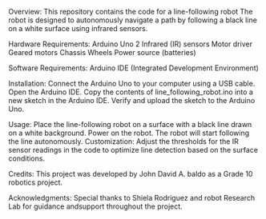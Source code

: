 Overview:
This repository contains the code for a line-following robot The robot is designed to autonomously navigate a path by following a black line on a white surface using infrared sensors.

Hardware Requirements:
Arduino Uno
2 Infrared (IR) sensors
Motor driver
Geared motors
Chassis
Wheels
Power source (batteries)

Software Requirements:
Arduino IDE (Integrated Development Environment)

Installation:
Connect the Arduino Uno to your computer using a USB cable.
Open the Arduino IDE.
Copy the contents of line_following_robot.ino into a new sketch in the Arduino IDE.
Verify and upload the sketch to the Arduino Uno.

Usage:
Place the line-following robot on a surface with a black line drawn on a white background.
Power on the robot.
The robot will start following the line autonomously.
Customization:
Adjust the thresholds for the IR sensor readings in the code to optimize line detection based on the surface conditions.

Credits:
This project was developed by John David A. baldo as a Grade 10 robotics project.

Acknowledgments:
Special thanks to Shiela Rodriguez and robot Research Lab for guidance andsupport throughout the project. 
